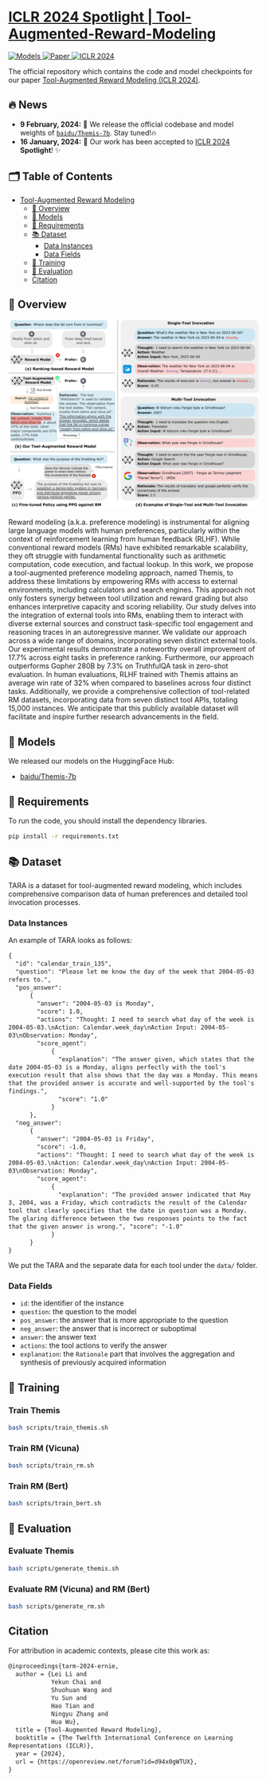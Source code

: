 # [ICLR 2024 Spotlight | Tool-Augmented-Reward-Modeling](https://arxiv.org/abs/2310.01045)

   <a href="https://huggingface.co/baidu" target="_blank">
      <img alt="Models" src="https://img.shields.io/badge/🤗-Models-blue" />
   </a>
  <a href="https://arxiv.org/abs/2310.01045" target="_blank">
      <img alt="Paper" src="https://img.shields.io/badge/📜-Paper-purple" />
   </a>
  <a href="https://iclr.cc/Conferences/2024" target="_blank">
      <img alt="ICLR 2024" src="https://img.shields.io/badge/Proceedings-ICLR2024-red" />
   </a>



The official repository which contains the code and model checkpoints for our paper [Tool-Augmented Reward Modeling (ICLR 2024)](https://arxiv.org/pdf/2310.01045.pdf).


## 🔥 News
* **9 February, 2024:** 🎉 We release the official codebase and model weights of [`baidu/Themis-7b`](https://huggingface.co/baidu/Themis-7b). Stay tuned!🔥
* **16 January, 2024:** 🎉 Our work has been accepted to [ICLR 2024](https://iclr.cc/Conferences/2024) **Spotlight**! ✨

## 🗂️ Table of Contents

- [Tool-Augmented Reward Modeling](#tool-augmented-reward-modeling)
  - [🌟 Overview](#-overview)
  - [📌 Models](#-models)
  - [📕 Requirements](#-requirements)
  - [📚 Dataset](#-dataset)
    - [Data Instances](#data-instances)
    - [Data Fields](#data-fields)
  - [🚀 Training](#-training)
  - [🚁 Evaluation](#-evaluation)
  - [Citation](#citation)

## 🌟 Overview

<div align="center">
  <img src="resource/model.png">
</div>

Reward modeling (a.k.a. preference modeling) is instrumental for aligning large language models with human preferences, particularly within the context of reinforcement learning from human feedback (RLHF). While conventional reward models (RMs) have exhibited remarkable scalability, they oft struggle with fundamental functionality such as arithmetic computation, code execution, and factual lookup. In this work, we propose a tool-augmented preference modeling approach, named Themis, to address these limitations by empowering RMs with access to external environments, including calculators and search engines. 
This approach not only fosters synergy between tool utilization and reward grading but also enhances interpretive capacity and scoring reliability.
Our study delves into the integration of external tools into RMs, enabling them to interact with diverse external sources and construct task-specific tool engagement and reasoning traces in an autoregressive manner. We validate our approach across a wide range of domains, incorporating seven distinct external tools. Our experimental results demonstrate a noteworthy overall improvement of 17.7% across eight tasks in preference ranking. Furthermore, our approach outperforms Gopher 280B by 7.3\% on TruthfulQA task in zero-shot evaluation. In human evaluations, RLHF trained with Themis attains an average win rate of 32\% when compared to baselines across four distinct tasks. Additionally, we provide a comprehensive collection of tool-related RM datasets, incorporating data from seven distinct tool APIs, totaling 15,000 instances. We anticipate that this publicly available dataset will facilitate and inspire further research advancements in the field.


## 📌 Models

We released our models on the HuggingFace Hub:

* [baidu/Themis-7b](https://huggingface.co/baidu/Themis-7b)


## 📕 Requirements

To run the code, you should install the dependency libraries.

```bash
pip install -r requirements.txt
```

## 📚 Dataset
TARA is a dataset for tool-augmented reward modeling, which includes comprehensive comparison data of human preferences and detailed tool invocation processes.

### Data Instances

An example of TARA looks as follows:

```text
{
  "id": "calendar_train_135", 
  "question": "Please let me know the day of the week that 2004-05-03 refers to.", 
  "pos_answer": 
      {
        "answer": "2004-05-03 is Monday", 
        "score": 1.0, 
        "actions": "Thought: I need to search what day of the week is 2004-05-03.\nAction: Calendar.week_day\nAction Input: 2004-05-03\nObservation: Monday", 
        "score_agent": 
            {
              "explanation": "The answer given, which states that the date 2004-05-03 is a Monday, aligns perfectly with the tool's execution result that also shows that the day was a Monday. This means that the provided answer is accurate and well-supported by the tool's findings.", 
              "score": "1.0"
            }
      }, 
  "neg_answer": 
      {
        "answer": "2004-05-03 is Friday", 
        "score": -1.0, 
        "actions": "Thought: I need to search what day of the week is 2004-05-03.\nAction: Calendar.week_day\nAction Input: 2004-05-03\nObservation: Monday", 
        "score_agent": 
            {
              "explanation": "The provided answer indicated that May 3, 2004, was a Friday, which contradicts the result of the Calendar tool that clearly specifies that the date in question was a Monday. The glaring difference between the two responses points to the fact that the given answer is wrong.", "score": "-1.0"
            }
      }
}
```

We put the TARA and the separate data for each tool under the `data/` folder.

### Data Fields
- `id`: the identifier of the instance
- `question`: the question to the model
- `pos_answer`: the answer that is more appropriate to the question
- `neg_answer`: the answer that is incorrect or suboptimal
- `answer`: the answer text
- `actions`: the tool actions to verify the answer
- `explanation`: the `Rationale` part that involves the aggregation and synthesis of previously acquired information

## 🚀 Training

### Train Themis
```bash
bash scripts/train_themis.sh
```

### Train RM (Vicuna)
```bash
bash scripts/train_rm.sh
```

### Train RM (Bert)

```bash
bash scripts/train_bert.sh
```

## 🚁 Evaluation

### Evaluate Themis
```bash
bash scripts/generate_themis.sh
```

### Evaluate RM (Vicuna) and RM (Bert)
```bash
bash scripts/generate_rm.sh
```


## Citation

For attribution in academic contexts, please cite this work as:

```
@inproceedings{tarm-2024-ernie,
  author = {Lei Li and
            Yekun Chai and
            Shuohuan Wang and
            Yu Sun and
            Hao Tian and
            Ningyu Zhang and
            Hua Wu},
  title = {Tool-Augmented Reward Modeling},
  booktitle = {The Twelfth International Conference on Learning Representations (ICLR)},
  year = {2024},
  url = {https://openreview.net/forum?id=d94x0gWTUX},
}
```

